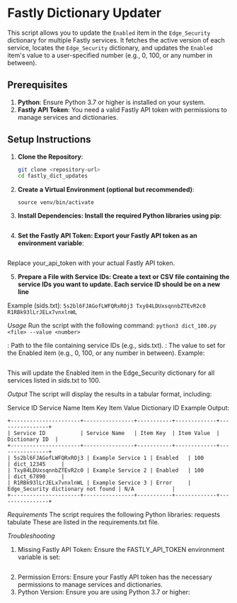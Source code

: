 # Fastly Dictionary Updater

This script allows you to update the `Enabled` item in the `Edge_Security` dictionary for multiple Fastly services. It fetches the active version of each service, locates the `Edge_Security` dictionary, and updates the `Enabled` item's value to a user-specified number (e.g., 0, 100, or any number in between).

## Prerequisites

1. **Python**: Ensure Python 3.7 or higher is installed on your system.
2. **Fastly API Token**: You need a valid Fastly API token with permissions to manage services and dictionaries.

## Setup Instructions

1. **Clone the Repository**:
   ```bash
   git clone <repository-url>
   cd fastly_dict_updates
   ```

2. **Create a Virtual Environment (optional but recommended)**:
    ```python3 -m venv venv
    source venv/bin/activate
    ```

3. **Install Dependencies: Install the required Python libraries using pip**:
    ```pip install -r requirements.txt
    ```

4. **Set the Fastly API Token: Export your Fastly API token as an environment variable**:
    ```export FASTLY_API_TOKEN="your_api_token"
    ```

Replace your_api_token with your actual Fastly API token.

5. **Prepare a File with Service IDs: Create a text or CSV file containing the service IDs you want to update. Each service ID should be on a new line**

Example (sids.txt):
    ```5s2bl6FJAGofLWFQRxROj3
    Txy84LDUxsqnnbZTEvR2c0
    R1RBk93lLrJELx7vnxlnWL
    ```

*Usage*
Run the script with the following command:
    ```python3 dict_100.py <file> --value <number>
    ```

<file>: Path to the file containing service IDs (e.g., sids.txt).
<number>: The value to set for the Enabled item (e.g., 0, 100, or any number in between).
Example:
```python3 dict_100.py sids.txt --value 100
```
This will update the Enabled item in the Edge_Security dictionary for all services listed in sids.txt to 100.

*Output*
The script will display the results in a tabular format, including:

Service ID
Service Name
Item Key
Item Value
Dictionary ID
Example Output:
```Results:
+----------------------+----------------+-----------+-------------+----------------+
| Service ID           | Service Name   | Item Key  | Item Value  | Dictionary ID  |
+----------------------+----------------+-----------+-------------+----------------+
| 5s2bl6FJAGofLWFQRxROj3 | Example Service 1 | Enabled   | 100         | dict_12345     |
| Txy84LDUxsqnnbZTEvR2c0 | Example Service 2 | Enabled   | 100         | dict_67890     |
| R1RBk93lLrJELx7vnxlnWL | Example Service 3 | Error     | Edge_Security dictionary not found | N/A            |
+----------------------+----------------+-----------+-------------+----------------+
```

*Requirements*
The script requires the following Python libraries:
requests
tabulate
These are listed in the requirements.txt file.

*Troubleshooting*
1. Missing Fastly API Token: Ensure the FASTLY_API_TOKEN environment variable is set:
```export FASTLY_API_TOKEN="your_api_token"
```
2. Permission Errors: Ensure your Fastly API token has the necessary permissions to manage services and dictionaries.
3. Python Version: Ensure you are using Python 3.7 or higher:
```python3 --version
```